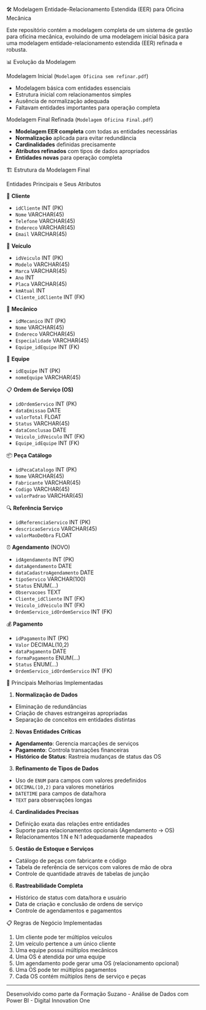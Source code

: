 🛠️ Modelagem Entidade-Relacionamento Estendida (EER) para Oficina Mecânica

Este repositório contém a modelagem completa de um sistema de gestão para oficina mecânica, evoluindo de uma modelagem inicial básica para uma modelagem entidade-relacionamento estendida (EER) refinada e robusta.

📊 Evolução da Modelagem

Modelagem Inicial (`Modelagem Oficina sem refinar.pdf`)
- Modelagem básica com entidades essenciais
- Estrutura inicial com relacionamentos simples
- Ausência de normalização adequada
- Faltavam entidades importantes para operação completa

Modelagem Final Refinada (`Modelagem Oficina Final.pdf`)
- **Modelagem EER completa** com todas as entidades necessárias
- **Normalização** aplicada para evitar redundância
- **Cardinalidades** definidas precisamente
- **Atributos refinados** com tipos de dados apropriados
- **Entidades novas** para operação completa

🏗️ Estrutura da Modelagem Final

Entidades Principais e Seus Atributos

👥 **Cliente**
- `idCliente` INT (PK)
- `Nome` VARCHAR(45)
- `Telefone` VARCHAR(45)
- `Endereco` VARCHAR(45)
- `Email` VARCHAR(45)

🚗 **Veículo**
- `idVeiculo` INT (PK)
- `Modelo` VARCHAR(45)
- `Marca` VARCHAR(45)
- `Ano` INT
- `Placa` VARCHAR(45)
- `kmAtual` INT
- `Cliente_idCliente` INT (FK)

🔧 **Mecânico**
- `idMecanico` INT (PK)
- `Nome` VARCHAR(45)
- `Endereco` VARCHAR(45)
- `Especialidade` VARCHAR(45)
- `Equipe_idEquipe` INT (FK)

👥 **Equipe**
- `idEquipe` INT (PK)
- `nomeEquipe` VARCHAR(45)

📋 **Ordem de Serviço (OS)**
- `idOrdemServico` INT (PK)
- `dataEmissao` DATE
- `valorTotal` FLOAT
- `Status` VARCHAR(45)
- `dataConclusao` DATE
- `Veiculo_idVeiculo` INT (FK)
- `Equipe_idEquipe` INT (FK)

📦 **Peça Catálogo**
- `idPecaCatalogo` INT (PK)
- `Nome` VARCHAR(45)
- `Fabricante` VARCHAR(45)
- `Codigo` VARCHAR(45)
- `valorPadrao` VARCHAR(45)

🔍 **Referência Serviço**
- `idReferenciaServico` INT (PK)
- `descricaoServico` VARCHAR(45)
- `valorMaoDeObra` FLOAT

⏰ **Agendamento** (NOVO)
- `idAgendamento` INT (PK)
- `dataAgendamento` DATE
- `dataCadastroAgendamento` DATE
- `tipoServico` VARCHAR(100)
- `Status` ENUM(...)
- `Observacoes` TEXT
- `Cliente_idCliente` INT (FK)
- `Veiculo_idVeiculo` INT (FK)
- `OrdemServico_idOrdemServico` INT (FK)

💰 **Pagamento**
- `idPagamento` INT (PK)
- `Valor` DECIMAL(10,2)
- `dataPagamento` DATE
- `formaPagamento` ENUM(...)
- `Status` ENUM(...)
- `OrdemServico_idOrdemServico` INT (FK)

🎯 Principais Melhorias Implementadas

1. **Normalização de Dados**
- Eliminação de redundâncias
- Criação de chaves estrangeiras apropriadas
- Separação de conceitos em entidades distintas

2. **Novas Entidades Críticas**
- **Agendamento**: Gerencia marcações de serviços
- **Pagamento**: Controla transações financeiras
- **Histórico de Status**: Rastreia mudanças de status das OS

3. **Refinamento de Tipos de Dados**
- Uso de `ENUM` para campos com valores predefinidos
- `DECIMAL(10,2)` para valores monetários
- `DATETIME` para campos de data/hora
- `TEXT` para observações longas

4. **Cardinalidades Precisas**
- Definição exata das relações entre entidades
- Suporte para relacionamentos opcionais (Agendamento → OS)
- Relacionamentos 1:N e N:1 adequadamente mapeados

5. **Gestão de Estoque e Serviços**
- Catálogo de peças com fabricante e código
- Tabela de referência de serviços com valores de mão de obra
- Controle de quantidade através de tabelas de junção

6. **Rastreabilidade Completa**
- Histórico de status com data/hora e usuário
- Data de criação e conclusão de ordens de serviço
- Controle de agendamentos e pagamentos

📋 Regras de Negócio Implementadas

1. Um cliente pode ter múltiplos veículos
2. Um veículo pertence a um único cliente
3. Uma equipe possui múltiplos mecânicos
4. Uma OS é atendida por uma equipe
5. Um agendamento pode gerar uma OS (relacionamento opcional)
6. Uma OS pode ter múltiplos pagamentos
7. Cada OS contém múltiplos itens de serviço e peças

---

Desenvolvido como parte da Formação Suzano - Análise de Dados com Power BI - Digital Innovation One
